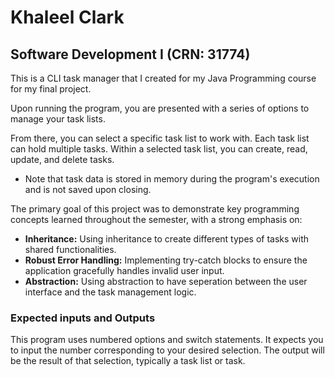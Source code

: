# Khaleel Clark
## Software Development I (CRN: 31774)
This is a CLI task manager that I created for my Java Programming course for my final project.

Upon running the program, you are presented with a series of options to manage your task lists. 

From there, you can select a specific task list to work with. 
Each task list can hold multiple tasks. Within a selected task list, you can create, read, update, and delete tasks. 
* Note that task data is stored in memory during the program's execution and is not saved upon closing.

The primary goal of this project was to demonstrate key programming concepts learned throughout the semester, with a strong emphasis on:

* **Inheritance:** Using inheritance to create different types of tasks with shared functionalities.
* **Robust Error Handling:** Implementing try-catch blocks to ensure the application gracefully handles invalid user input.
* **Abstraction:** Using abstraction to have seperation between the user interface and the task management logic.

### Expected inputs and Outputs
This program uses numbered options and switch statements. 
It expects you to input the number corresponding to your desired selection. The output will be the result of that selection, typically a task list or task.
